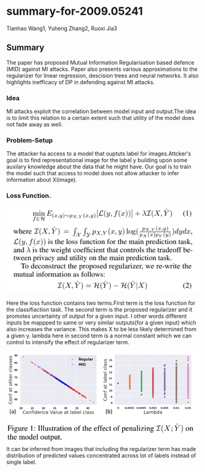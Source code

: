# summary-for-2009.05241
Tianhao Wang1, Yuheng Zhang2, Ruoxi Jia3

## Summary
The paper has proposed Mutual Information Regularisation based defence (MID) against MI attacks. Paper also presents various approximations 
to the regularizer for linear regression, descision trees and neural networks. It also highlights inefficacy of DP in defending against  MI attacks.

### Idea
MI attacks exploit the correlation between model input and output.The idea is to limit this relation to a certain extent such that utility of the model does not fade away as well.

### Problem-Setup
The attacker ha access to a model that ouptuts label for images.Attcker's goal is to find representational image for the label y building upon some auxilary knowledge about the data that he might have. Our goal is to train the model such that access to model does not allow attacker to infer information about X(image).

### Loss Function.
![This is an image](https://github.com/Tanishq-01/summary-for-2009.05241/blob/main/Screenshot%202022-08-25%20032519.png)

Here the loss function contains two terms.First term is the loss function for the classifiaction task. The second term is the proposed regularizer and it promotes uncertainty of output for a given input. I other words different inputs be mappped to same or very similar outputs(for a given input) which also increases the variance.
This makes X to be less likely determined from a given y.
lambda here in second term is a normal constant which we can control to intensify the effect of regularizer term.

![](https://github.com/Tanishq-01/summary-for-2009.05241/blob/main/Screenshot%202022-08-25%20034500.png)
It can be inferred from images that including the regularizer term has made distribution of predicted values concentrated across lot of labels instead of single label.


